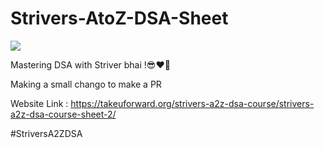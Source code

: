 # Strivers-AtoZ-DSA-Sheet
<p>
  <img src = "https://img.youtube.com/vi/rHn9af16O_E/maxresdefault.jpg" />
</p>
Mastering DSA with Striver bhai !😎❤️‍🔥

Making a small chango to make a PR

Website Link : https://takeuforward.org/strivers-a2z-dsa-course/strivers-a2z-dsa-course-sheet-2/
<p>
#StriversA2ZDSA
</p>

